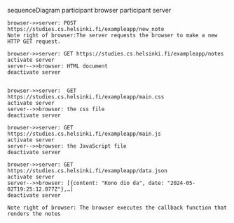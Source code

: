 sequenceDiagram
    participant browser
    participant server

    browser->>server: POST https://studies.cs.helsinki.fi/exampleapp/new_note
    Note right of browser:The server requests the browser to make a new HTTP GET request.

    browser->>server: GET https://studies.cs.helsinki.fi/exampleapp/notes
    activate server
    server-->>browser: HTML document
    deactivate server


    browser->>server:  GET https://studies.cs.helsinki.fi/exampleapp/main.css
    activate server
    server-->>browser: the css file
    deactivate server

    browser->>server: GET https://studies.cs.helsinki.fi/exampleapp/main.js
    activate server
    server-->>browser: the JavaScript file
    deactivate server

    browser->>server: GET https://studies.cs.helsinki.fi/exampleapp/data.json
    activate server
    server-->>browser: [{content: "Kono dio da", date: "2024-05-02T19:25:12.077Z"},…]
    deactivate server

    Note right of browser: The browser executes the callback function that renders the notes
